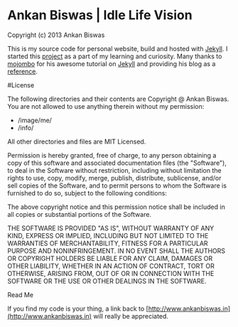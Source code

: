 Ankan Biswas | Idle Life Vision
===============================
Copyright (c) 2013 Ankan Biswas

This is my source code for personal website, build and hosted with [Jekyll](http://jekyllrb.com/).
I started this [project](http://www.ankanbiswas.in) as a part of my learning and curiosity.
Many thanks to [mojombo](https://github.com/mojombo) for his awesome tutorial on [Jekyll](http://jekyllrb.com/)
and providing his blog as a [reference](http://tom.preston-werner.com/).



#License

The following directories and their contents are Copyright @ Ankan Biswas.
You are not allowed to use anything therein without my permission:


* /image/me/
* /info/



All other directories and files are MIT Licensed.

Permission is hereby granted, free of charge, to any person obtaining a copy of
this software and associated documentation files (the "Software"), to deal in
the Software without restriction, including without limitation the rights to
use, copy, modify, merge, publish, distribute, sublicense, and/or sell copies of
the Software, and to permit persons to whom the Software is furnished to do so,
subject to the following conditions:

The above copyright notice and this permission notice shall be included in all
copies or substantial portions of the Software.

THE SOFTWARE IS PROVIDED "AS IS", WITHOUT WARRANTY OF ANY KIND, EXPRESS OR
IMPLIED, INCLUDING BUT NOT LIMITED TO THE WARRANTIES OF MERCHANTABILITY, FITNESS
FOR A PARTICULAR PURPOSE AND NONINFRINGEMENT. IN NO EVENT SHALL THE AUTHORS OR
COPYRIGHT HOLDERS BE LIABLE FOR ANY CLAIM, DAMAGES OR OTHER LIABILITY, WHETHER
IN AN ACTION OF CONTRACT, TORT OR OTHERWISE, ARISING FROM, OUT OF OR IN
CONNECTION WITH THE SOFTWARE OR THE USE OR OTHER DEALINGS IN THE SOFTWARE.


 Read Me

If you find my code is your thing, a link back to [http://www.ankanbiswas.in](http://www.ankanbiswas.in) will really be appreciated.



